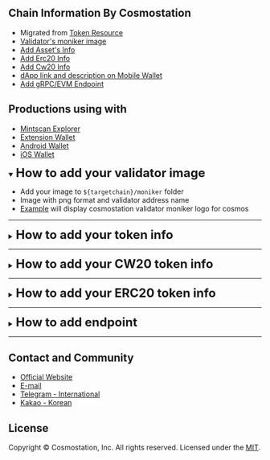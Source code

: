 ## Chain Information By Cosmostation

- Migrated from [Token Resource](https://github.com/cosmostation/cosmostation_token_resource)
- [Validator's moniker image](https://github.com/cosmostation/chainlist/tree/main#how-to-add-your-validator-image)
- [Add Asset's Info](https://github.com/cosmostation/chainlist/tree/main#how-to-add-your-token-info)
- [Add Erc20 Info](https://github.com/cosmostation/chainlist/tree/main#how-to-add-your-erc20-token-info)
- [Add Cw20 Info](https://github.com/cosmostation/chainlist/tree/main#how-to-add-your-cw20-token-info)
- [dApp link and description on Mobile Wallet](https://github.com/cosmostation/chainlist/tree/main/dapp)
- [Add gRPC/EVM Endpoint](https://github.com/cosmostation/chainlist/tree/main#how-to-add-endpoint)


## Productions using with

- [Mintscan Explorer](https://mintscan.io)
- [Extension Wallet](https://bit.ly/3VhVJIF)
- [Android Wallet](https://bit.ly/2BWex9D)
- [iOS Wallet](https://apple.co/2IAM3Xm)


<details open>
  <summary><h2 style='display: inline; font-size: 24px'>How to add your validator image</h2></summary>

 - Add your image to `${targetchain}/moniker` folder
 - Image with png format and validator address name
 - [Example](https://github.com/cosmostation/chainlist/blob/main/chain/cosmos/moniker/cosmosvaloper1clpqr4nrk4khgkxj78fcwwh6dl3uw4epsluffn.png) will display cosmostation validator moniker logo for cosmos
</details>

---

<details>
  <summary><h2 style='display: inline; font-size: 24px'>How to add your token info</h2></summary>

‼️ Please be noted that tokens of Testnets and unverified networks may not be merged to master.
1. Fork this repo to your own github account
2. Clone fork and create new branch

   ```shell
   git clone git@github.com:YOUR_ACCOUNT/chainlist.git
   cd chainlist
   git branch <branch_name>
   git checkout <branch_name>
   ```

3. Add the info of your token in the chain that your token needs to be displayed
   - Common info to fill
     - `denom`
       - token's denom
     - `type`
       - `staking` refers that the token is the native staking token of a chain.
       - `native` refers that the token is a native token issued on a chain, but not the staking token.
       - `ibc` refers that the token was ibc transferred.
       - `pool` refers that the token represents a pool token.
       - `bridge` refers that the token is a bridge token.
       - `cw20` refers that the token is a cw20 token.
       - `erc20` refers thatthe token is an erc20 token.
     - `origin_chain`
       - The origin chain where this token was issued.
     - `origin_denom`
       - Original denom of the token.
     - `origin_type`
       - Original type of the token. [ staking, native, pool, ibc, bridge, cw20, erc20 ]
     - `symbol`
       - The displayed name of the token in the list.
     - `decimals`
       - Token's decimals.
     - `image` (optional)
       - Image route of the token.
       - Add image in `${targetchain}/asset` folder.
         - Make sure to upload a `png` file.
     - `coinGeckoId`
       - Coin gecko site's API ID <ex) https://www.coingecko.com/en/coins/cosmos-hub -> API ID: cosmos>
       - Empty string if none
   - If the type is staking, provide the info below:
     - `description`
       - A brief summary of the token
- If the type is ibc, provide the info below:
  - `enable` (optional)
    - `true` if ibc transmission is possible
  - `channel` (optional)
  - `port` (optional)
    - Add the token's channel and port
    - `counter_party` (optional)
    - `channel`
      - `port`
        - Add counter party's channel and port
      - `denom`
      - Token's denom before ibc transfer
   - `path` (optional)
    - If the token was transferred via ibc, bridge or other path, provide full details of where it was transferred from.
    - If the type is bridge, provide the info below:
    - `path` (optional)
      - If the token was transferred via ibc, bridge or other path, provide full details of where it was transferred from.
    - `contract` (optional)
      - If the token was transferred via contract, provide the contract address.

---

- Native Token
  `chain/${chain}/assets.json`

  ```json
  // example OSMOSIS
  [
    {
      "denom": "uosmo",
      "type": "staking",
      "origin_chain": "osmosis",
      "origin_denom": "uosmo",
      "origin_type": "staking",
      "symbol": "OSMO",
      "decimals": 6,
      "description": "Osmosis Staking Coin",
      "image": "osmosis/asset/osmo.png",
      "coinGeckoId": "osmosis"
    },
    {
      "denom": "uion",
      "type": "native",
      "origin_chain": "osmosis",
      "origin_denom": "uion",
      "origin_type": "native",
      "symbol": "ION",
      "decimals": 6,
      "description": "Native Coin",
      "image": "osmosis/asset/ion.png",
      "coinGeckoId": "ion"
    },
    // example KUJIRA
    {
      "denom": "factory/kujira1qk00h5atutpsv900x202pxx42npjr9thg58dnqpa72f2p7m2luase444a7/uusk",
      "type": "native",
      "origin_chain": "kujira",
      "origin_denom": "factory/kujira1qk00h5atutpsv900x202pxx42npjr9thg58dnqpa72f2p7m2luase444a7/uusk",
      "origin_type": "native",
      "symbol": "USK",
      "decimals": 6,
      "description": "USK Stable Asset",
      "image": "kujira/asset/usk.png",
      "coinGeckoId": "usk"
    },
  ]
  ```

- IBC Token

  ```json
  [
    // example COSMOS
    {
      "denom": "ibc/14F9BC3E44B8A9C1BE1FB08980FAB87034C9905EF17CF2F5008FC085218811CC",
      "type": "ibc",
      "origin_chain": "osmosis",
      "origin_denom": "uosmo",
      "origin_type": "staking",
      "symbol": "OSMO",
      "decimals": 6,
      "enable": true,
      "path": "osmosis>cosmos",
      "channel": "channel-141",
      "port": "transfer",
      "counter_party": {
        "channel": "channel-0",
        "port": "transfer",
        "denom": "uosmo"
      },
      "image": "osmosis/asset/osmo.png", // Set image route for base_denom
      "coinGeckoId": "osmosis"
    },
    // example IRIS
    {
      "denom": "ibc/E244B968EE0D1EC047E7516F6ABECE7B68E9FD93B4BD8D08D13642247416BB17",
      "type": "ibc",
      "origin_denom": "weth",
      "origin_type": "erc20",
      "symbol": "WETH",
      "origin_chain": "ethereum",
      "decimals": 18,
      "enable": true,
      "path": "ethereum>gravity-bridge>iris",
      "channel": "channel-29",
      "port": "transfer",
      "counter_party": {
        "channel": "channel-47",
        "port": "transfer",
        "denom": "gravity0xC02aaA39b223FE8D0A0e5C4F27eAD9083C756Cc2"
      },
      "image": "ethereum/asset/weth.png", // Set image route for base_denom
      "coinGeckoId": "weth",
      "contract": "0xC02aaA39b223FE8D0A0e5C4F27eAD9083C756Cc2"

    }
  ]
  ```

- Bridge Token

  ```json
  [
    // example GRAVITY-BRIDGE
    {
      "denom": "gravity0x2260fac5e5542a773aa44fbcfedf7c193bc2c599",
      "type": "bridge",
      "origin_chain": "ethereum",
      "origin_denom": "wbtc",
      "origin_type": "erc20",
      "symbol": "WBTC",
      "decimals": 8,
      "path": "ethereum>gravity-bridge",
      "image": "ethereum/asset/wbtc.png",
      "coinGeckoId": "wrapped-bitcoin",
      "contract": "0x2260fac5e5542a773aa44fbcfedf7c193bc2c599"
    },
    // example IRIS
    {
      "denom": "htltbcbusd",
      "type": "bridge",
      "origin_chain": "bnb-beacon-chain",
      "origin_denom": "busd",
      "origin_type": "bep2",
      "symbol": "BUSD",
      "decimals": 8,
      "path": "bnb-beacon-chain>iris",
      "image": "bnb-beacon-chain/asset/busd.png",
      "coinGeckoId": "binance-usd"
    },
  ]
  ```

- Pool Token

  ```json
  // example COSMOS
  [
    {
      "denom": "poolDFB8434D5A80B4EAFA94B6878BD5B85265AC6C5D37204AB899B1C3C52543DA7E",
      "type": "pool",
      "origin_chain": "cosmos",
      "origin_denom": "poolDFB8434D5A80B4EAFA94B6878BD5B85265AC6C5D37204AB899B1C3C52543DA7E",
      "origin_type": "pool",
      "symbol": "GDEX-1",
      "decimals": 6,
      "description": "pool/1",
      "image": "cosmos/asset/pool.png", // Add pool image in the target chain’s folder
      "coinGeckoId": ""
    },
  ]
  ```

4. Commit and push to your fork

   ```shell
   git add -A
   git commit -m “Add <YOUR TOKEN NAME>”
   git push origin <branch_name>
   ```

5. From your repository, make pull request (PR)
</details>

---

<details>
  <summary><h2 style='display: inline; font-size: 24px'>How to add your CW20 token info</h2></summary>

  [Juno Cw20](https://github.com/cosmostation/chainlist/blob/main/chain/juno/cw20.json) list supporting
  1. Fork this repo to your own github account\
  2. Clone fork and create new branch

   ```shell
   git clone git@github.com:YOUR_ACCOUNT/chainlist.git
   cd chainlist
   git branch <branch_name>
   git checkout <branch_name>
   ```

   3. Add the info of your token in the chain that your token needs to be displayed
   If there is no chain in the list, create a folder for the chain and add info in the folder
   Then add the name of the folder in: supports.json
   Changes will be updated within 24 hours after merged to master
   - `chainId`
     - -1
   - `chainName`
     - Chain with the token
   - `address`
     - Token's contract_address
   - `symbol`
     - Name of token's symbol
   - `description`
     - A brief summary of the token
   - `decimals`
     - Decimal of the token
   - `image`
     - Image route of the token
     - `/${targetChain}/asset` add image in the folder
     - Make sure to upload a `png` file
   - `default`
     - default value is `false`
   - `coinGeckoId`
     - Coin gecko site's API ID <ex) https://www.coingecko.com/en/coins/cosmos-hub -> API ID: cosmos>
     - Empty string if none

---

- Cw20 Token
  `chain/${targetChain}/cw20.json`

  ```json
  // example JUNO
  [
    {
      "chainId": -1,
      "chainName": "juno",
      "address": "juno1pqht3pkhr5fpyre2tw3ltrzc0kvxknnsgt04thym9l7n2rmxgw0sgefues",
      "symbol": "DAO",
      "description": "DAO DAO",
      "decimals": 6,
      "image": "juno/asset/dao.png",
      "default": false,
      "coinGeckoId": ""
    },
    {
      "chainId": -1,
      "chainName": "juno",
      "address": "juno168ctmpyppk90d34p3jjy658zf5a5l3w8wk35wht6ccqj4mr0yv8s4j5awr",
      "symbol": "NETA",
      "description": "NETA",
      "decimals": 6,
      "image": "juno/asset/neta.png",
      "default": true,
      "coinGeckoId": "neta"
    },
  ]
  ```

  4. Commit and push to your fork

  ```shell
    git add -A
    git commit -m “Add <YOUR TOKEN NAME>”
    git push origin <branch_name>
  ```

  5. From your repository, make pull request (PR)
  </details>

---

<details>
  <summary><h2 style='display: inline; font-size: 24px'>How to add your ERC20 token info</h2></summary>

  [Evmos Erc20](https://github.com/cosmostation/chainlist/blob/main/chain/evmos/erc20.json) list supporting

  1. Fork this repo to your own github account
  2. Clone fork and create new branch

   ```shell
   git clone git@github.com:YOUR_ACCOUNT/chainlist.git
   cd chainlist
   git branch <branch_name>
   git checkout <branch_name>
   ```

   3. Add the info of your token in the chain that your token needs to be displayed
   If there is no chain in the list, create a folder for the chain and add info in the folder
   Then add the name of the folder in: supports.json
   Changes will be updated within 24 hours after merged to master
   - `chainId`
     - ChainId of the chain
   - `address`
     - Token's contract_address
   - `chainName`
     - Name of the displayed token
   - `symbol`
     - Name of token's symbol
   - `decimals`
     - Decimal of the token
   - `image`
     - Image route of the token
     - `/${targetChain}/asset` add image in the folder
     - Make sure to upload a `png`file
   - `default`
     - default value is `false`
   - `coinGeckoId` (optional)
     - Coin gecko site's API ID <ex) https://www.coingecko.com/en/coins/cosmos-hub -> API ID: cosmos>
     - Empty string if none

   ---

- ERC20 Token
  `chain/${targetChain}/erc20.json`

  ```json
  // example EVMOS
  [
    {
      "chainId": 9001,
      "chainName": "evmos",
      "address": "0xD4949664cD82660AaE99bEdc034a0deA8A0bd517",
      "symbol": "WEVMOS",
      "description": "Wrapped Evmos",
      "decimals": 18,
      "image": "evmos/asset/wevmos.png",
      "default": true,
      "coinGeckoId": "evmos"
    },
    {
      "chainId": 9001,
      "chainName": "evmos",
      "address": "0xb72A7567847abA28A2819B855D7fE679D4f59846",
      "symbol": "ceUSDT",
      "description": "Tether USD (Celer)",
      "decimals": 6,
      "image": "ethereum/asset/usdt.png",
      "default": false,
      "coinGeckoId": "tether"
    },
  ]
  ```

  4. Commit and push to your fork

   ```shell
   git add -A
   git commit -m “Add <YOUR TOKEN NAME>”
   git push origin <branch_name>
   ```

  5. From your repository, make pull request (PR)
</details>

---

<details>
  <summary><h2 style='display: inline; font-size: 24px'>How to add endpoint</h2></summary>

To add endpoints managed by chainlist,
You must add an endpoint to `https://github.com/cosmostation/chainlist/blob/main/chain/{chain}/param.json`

```
{
   ...,
    "grpc_endpoint" : [
        {
            "provider": "Cosmostation",
            "url": "grpc-humans.cosmostation.io:443"
        },
        {
            "provider": "NodeStake",
            "url": "grpc.humans.nodestake.top:443"
        }
    ],
    "evm_rpc_endpoint" : [
        {
            "provider": "Cosmostation",
            "url": "https://rpc-humans-evm.cosmostation.io"
        },
        {
            "provider": "Posthuman",
            "url": "https://evm.humans.posthuman.digital"
        }
    ],
   ...
}
```

Before requesting addition, please check whether the endpoint is operating properly using the method below.

- Check gRPC Endpoint

```sh
GRPC_URL=<GPRC_ENDPOINT_URL>

#check has grpc endpoints
grpcurl $GRPC_URL list
#check has grpc nodeinfo
grpcurl $GRPC_URL cosmos.base.tendermint.v1beta1.Service.GetNodeInfo
```

- Check EVM Endpoint

```sh
EVM_URL=<EVM_ENDPOINT_URL>

curl --location '$EVM_URL' \
--header 'Content-Type: application/json' \
--data '{
    "jsonrpc": "2.0",
    "method": "eth_getBlockByNumber",
    "params": [
        "latest",
        false
    ],
    "id": 1
}'
```

</details>

---

## Contact and Community
- [Official Website](https://www.cosmostation.io)
- [E-mail](support@cosmostation.io)
- [Telegram - International](https://t.me/cosmostation)
- [Kakao - Korean](https://open.kakao.com/o/g6KKSe5)

## License
Copyright © Cosmostation, Inc. All rights reserved.
Licensed under the [MIT](LICENSE).
